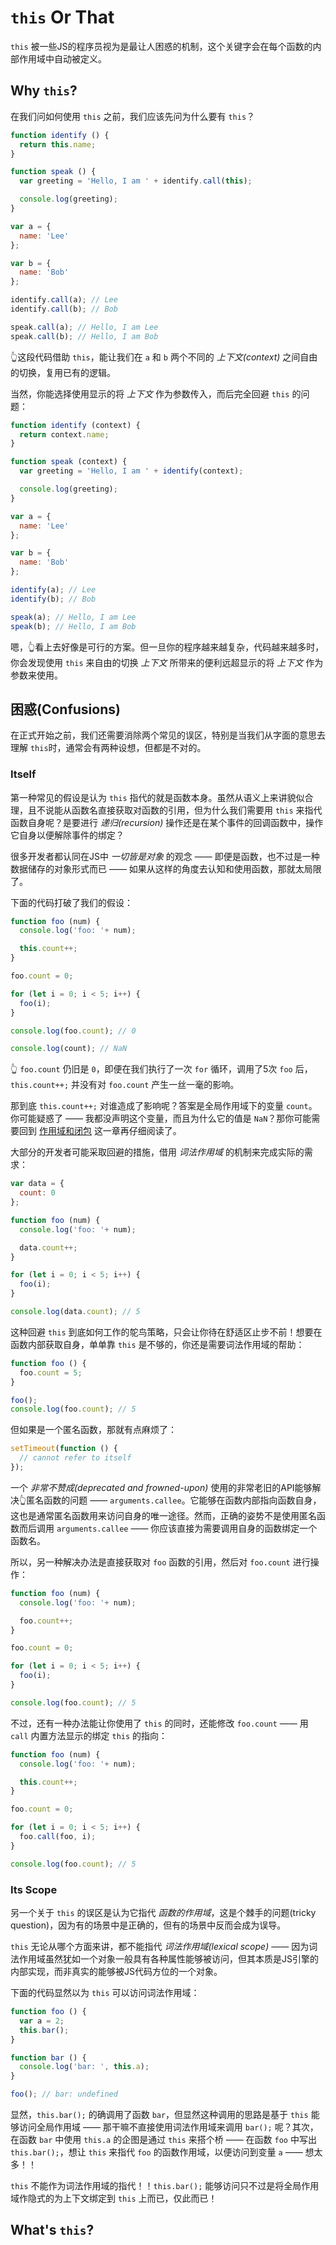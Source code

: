 # `this` Or That
`this` 被一些JS的程序员视为是最让人困惑的机制，这个关键字会在每个函数的内部作用域中自动被定义。

## Why `this`?
在我们问如何使用 `this` 之前，我们应该先问为什么要有 `this`？

```js
function identify () {
  return this.name;
}

function speak () {
  var greeting = 'Hello, I am ' + identify.call(this);

  console.log(greeting);
}

var a = {
  name: 'Lee'
};

var b = {
  name: 'Bob'
};

identify.call(a); // Lee
identify.call(b); // Bob

speak.call(a); // Hello, I am Lee
speak.call(b); // Hello, I am Bob
```

👆这段代码借助 `this`，能让我们在 `a` 和 `b` 两个不同的 *上下文(context)* 之间自由的切换，复用已有的逻辑。

当然，你能选择使用显示的将 *上下文* 作为参数传入，而后完全回避 `this` 的问题：

```js
function identify (context) {
  return context.name;
}

function speak (context) {
  var greeting = 'Hello, I am ' + identify(context);

  console.log(greeting);
}

var a = {
  name: 'Lee'
};

var b = {
  name: 'Bob'
};

identify(a); // Lee
identify(b); // Bob

speak(a); // Hello, I am Lee
speak(b); // Hello, I am Bob
```

嗯，👆看上去好像是可行的方案。但一旦你的程序越来越复杂，代码越来越多时，你会发现使用 `this` 来自由的切换 *上下文* 所带来的便利远超显示的将 *上下文* 作为参数来使用。

## 困惑(Confusions)
在正式开始之前，我们还需要消除两个常见的误区，特别是当我们从字面的意思去理解 `this`时，通常会有两种设想，但都是不对的。

### Itself
第一种常见的假设是认为 `this` 指代的就是函数本身。虽然从语义上来讲貌似合理，且不说能从函数名直接获取对函数的引用，但为什么我们需要用 `this` 来指代函数自身呢？是要进行 *递归(recursion)* 操作还是在某个事件的回调函数中，操作它自身以便解除事件的绑定？

很多开发者都认同在JS中 *一切皆是对象* 的观念 —— 即便是函数，也不过是一种数据储存的对象形式而已 —— 如果从这样的角度去认知和使用函数，那就太局限了。

下面的代码打破了我们的假设：
```js
function foo (num) {
  console.log('foo: '+ num);

  this.count++;
}

foo.count = 0;

for (let i = 0; i < 5; i++) {
  foo(i);
}

console.log(foo.count); // 0

console.log(count); // NaN
```

👆 `foo.count` 仍旧是 `0`，即便在我们执行了一次 `for` 循环，调用了5次 `foo` 后，`this.count++;` 并没有对 `foo.count` 产生一丝一毫的影响。

那到底 `this.count++;` 对谁造成了影响呢？答案是全局作用域下的变量 `count`。你可能疑惑了 —— 我都没声明这个变量，而且为什么它的值是 `NaN`？那你可能需要回到 [作用域和闭包](../scope%20%26%20closures/README.md) 这一章再仔细阅读了。

大部分的开发者可能采取回避的措施，借用 *词法作用域* 的机制来完成实际的需求：
```js
var data = {
  count: 0
};

function foo (num) {
  console.log('foo: '+ num);

  data.count++;
}

for (let i = 0; i < 5; i++) {
  foo(i);
}

console.log(data.count); // 5
```

这种回避 `this` 到底如何工作的鸵鸟策略，只会让你待在舒适区止步不前！想要在函数内部获取自身，单单靠 `this` 是不够的，你还是需要词法作用域的帮助：
```js
function foo () {
  foo.count = 5;
}

foo();
console.log(foo.count); // 5
```

但如果是一个匿名函数，那就有点麻烦了：
```js
setTimeout(function () {
  // cannot refer to itself
});
```

一个 *非常不赞成(deprecated and frowned-upon)* 使用的非常老旧的API能够解决👆匿名函数的问题 —— `arguments.callee`。它能够在函数内部指向函数自身，这也是通常匿名函数用来访问自身的唯一途径。然而，正确的姿势不是使用匿名函数而后调用 `arguments.callee` —— 你应该直接为需要调用自身的函数绑定一个函数名。

所以，另一种解决办法是直接获取对 `foo` 函数的引用，然后对 `foo.count` 进行操作：
```js
function foo (num) {
  console.log('foo: '+ num);

  foo.count++;
}

foo.count = 0;

for (let i = 0; i < 5; i++) {
  foo(i);
}

console.log(foo.count); // 5
```

不过，还有一种办法能让你使用了 `this` 的同时，还能修改 `foo.count` —— 用 `call` 内置方法显示的绑定 `this` 的指向：
```js
function foo (num) {
  console.log('foo: '+ num);

  this.count++;
}

foo.count = 0;

for (let i = 0; i < 5; i++) {
  foo.call(foo, i);
}

console.log(foo.count); // 5
```

### Its Scope
另一个关于 `this` 的误区是认为它指代 *函数的作用域*，这是个棘手的问题(tricky question)，因为有的场景中是正确的，但有的场景中反而会成为误导。

`this` 无论从哪个方面来讲，都不能指代 *词法作用域(lexical scope)* —— 因为词法作用域虽然犹如一个对象一般具有各种属性能够被访问，但其本质是JS引擎的内部实现，而非真实的能够被JS代码方位的一个对象。

下面的代码显然以为 `this` 可以访问词法作用域：
```js
function foo () {
  var a = 2;
  this.bar();
}

function bar () {
  console.log('bar: ', this.a);
}

foo(); // bar: undefined
```

显然，`this.bar();` 的确调用了函数 `bar`，但显然这种调用的思路是基于 `this` 能够访问全局作用域 —— 那干嘛不直接使用词法作用域来调用 `bar();` 呢？其次，在函数 `bar` 中使用 `this.a` 的企图是通过 `this` 来搭个桥 —— 在函数 `foo` 中写出 `this.bar();`，想让 `this` 来指代 `foo` 的函数作用域，以便访问到变量 `a` —— 想太多！！

`this` 不能作为词法作用域的指代！！`this.bar();` 能够访问只不过是将全局作用域作隐式的为上下文绑定到 `this` 上而已，仅此而已！

## What's `this`?